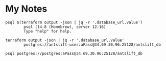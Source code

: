 # My Notes

    psql $(terraform output -json | jq -r '.database_url.value')
            psql (14.8 (Homebrew), server 12.16)
            Type "help" for help.
    
    terraform output -json | jq -r '.database_url.value'
            postgres://antslift-user:aPass@34.69.30.96:25128/antslift_db

    psql postgres://postgres:aPass@34.69.30.96:25128/antslift_db
